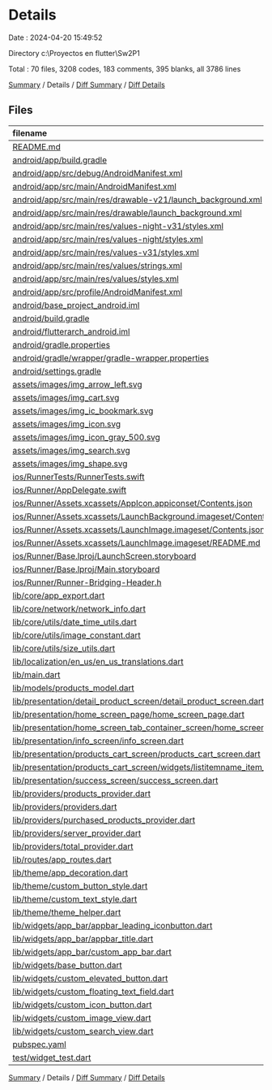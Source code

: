 # Details

Date : 2024-04-20 15:49:52

Directory c:\\Proyectos en flutter\\Sw2P1

Total : 70 files,  3208 codes, 183 comments, 395 blanks, all 3786 lines

[Summary](results.md) / Details / [Diff Summary](diff.md) / [Diff Details](diff-details.md)

## Files
| filename | language | code | comment | blank | total |
| :--- | :--- | ---: | ---: | ---: | ---: |
| [README.md](/README.md) | Markdown | 45 | 0 | 15 | 60 |
| [android/app/build.gradle](/android/app/build.gradle) | Groovy | 48 | 3 | 11 | 62 |
| [android/app/src/debug/AndroidManifest.xml](/android/app/src/debug/AndroidManifest.xml) | XML | 4 | 3 | 1 | 8 |
| [android/app/src/main/AndroidManifest.xml](/android/app/src/main/AndroidManifest.xml) | XML | 33 | 16 | 2 | 51 |
| [android/app/src/main/res/drawable-v21/launch_background.xml](/android/app/src/main/res/drawable-v21/launch_background.xml) | XML | 9 | 0 | 1 | 10 |
| [android/app/src/main/res/drawable/launch_background.xml](/android/app/src/main/res/drawable/launch_background.xml) | XML | 9 | 0 | 1 | 10 |
| [android/app/src/main/res/values-night-v31/styles.xml](/android/app/src/main/res/values-night-v31/styles.xml) | XML | 12 | 7 | 1 | 20 |
| [android/app/src/main/res/values-night/styles.xml](/android/app/src/main/res/values-night/styles.xml) | XML | 13 | 9 | 1 | 23 |
| [android/app/src/main/res/values-v31/styles.xml](/android/app/src/main/res/values-v31/styles.xml) | XML | 12 | 7 | 1 | 20 |
| [android/app/src/main/res/values/strings.xml](/android/app/src/main/res/values/strings.xml) | XML | 4 | 0 | 1 | 5 |
| [android/app/src/main/res/values/styles.xml](/android/app/src/main/res/values/styles.xml) | XML | 13 | 9 | 1 | 23 |
| [android/app/src/profile/AndroidManifest.xml](/android/app/src/profile/AndroidManifest.xml) | XML | 4 | 3 | 1 | 8 |
| [android/base_project_android.iml](/android/base_project_android.iml) | XML | 29 | 0 | 1 | 30 |
| [android/build.gradle](/android/build.gradle) | Groovy | 16 | 0 | 3 | 19 |
| [android/flutterarch_android.iml](/android/flutterarch_android.iml) | XML | 29 | 0 | 1 | 30 |
| [android/gradle.properties](/android/gradle.properties) | Properties | 3 | 0 | 1 | 4 |
| [android/gradle/wrapper/gradle-wrapper.properties](/android/gradle/wrapper/gradle-wrapper.properties) | Properties | 5 | 1 | 1 | 7 |
| [android/settings.gradle](/android/settings.gradle) | Groovy | 22 | 0 | 4 | 26 |
| [assets/images/img_arrow_left.svg](/assets/images/img_arrow_left.svg) | SVG | 10 | 0 | 1 | 11 |
| [assets/images/img_cart.svg](/assets/images/img_cart.svg) | SVG | 3 | 0 | 1 | 4 |
| [assets/images/img_ic_bookmark.svg](/assets/images/img_ic_bookmark.svg) | SVG | 10 | 0 | 1 | 11 |
| [assets/images/img_icon.svg](/assets/images/img_icon.svg) | SVG | 3 | 0 | 1 | 4 |
| [assets/images/img_icon_gray_500.svg](/assets/images/img_icon_gray_500.svg) | SVG | 3 | 0 | 1 | 4 |
| [assets/images/img_search.svg](/assets/images/img_search.svg) | SVG | 3 | 0 | 1 | 4 |
| [assets/images/img_shape.svg](/assets/images/img_shape.svg) | SVG | 3 | 0 | 1 | 4 |
| [ios/RunnerTests/RunnerTests.swift](/ios/RunnerTests/RunnerTests.swift) | Swift | 7 | 2 | 4 | 13 |
| [ios/Runner/AppDelegate.swift](/ios/Runner/AppDelegate.swift) | Swift | 12 | 0 | 2 | 14 |
| [ios/Runner/Assets.xcassets/AppIcon.appiconset/Contents.json](/ios/Runner/Assets.xcassets/AppIcon.appiconset/Contents.json) | JSON | 98 | 0 | 1 | 99 |
| [ios/Runner/Assets.xcassets/LaunchBackground.imageset/Contents.json](/ios/Runner/Assets.xcassets/LaunchBackground.imageset/Contents.json) | JSON | 21 | 0 | 1 | 22 |
| [ios/Runner/Assets.xcassets/LaunchImage.imageset/Contents.json](/ios/Runner/Assets.xcassets/LaunchImage.imageset/Contents.json) | JSON | 23 | 0 | 1 | 24 |
| [ios/Runner/Assets.xcassets/LaunchImage.imageset/README.md](/ios/Runner/Assets.xcassets/LaunchImage.imageset/README.md) | Markdown | 3 | 0 | 2 | 5 |
| [ios/Runner/Base.lproj/LaunchScreen.storyboard](/ios/Runner/Base.lproj/LaunchScreen.storyboard) | XML | 43 | 1 | 1 | 45 |
| [ios/Runner/Base.lproj/Main.storyboard](/ios/Runner/Base.lproj/Main.storyboard) | XML | 25 | 1 | 1 | 27 |
| [ios/Runner/Runner-Bridging-Header.h](/ios/Runner/Runner-Bridging-Header.h) | C++ | 1 | 0 | 1 | 2 |
| [lib/core/app_export.dart](/lib/core/app_export.dart) | Dart | 7 | 0 | 1 | 8 |
| [lib/core/network/network_info.dart](/lib/core/network/network_info.dart) | Dart | 54 | 8 | 21 | 83 |
| [lib/core/utils/date_time_utils.dart](/lib/core/utils/date_time_utils.dart) | Dart | 14 | 0 | 3 | 17 |
| [lib/core/utils/image_constant.dart](/lib/core/utils/image_constant.dart) | Dart | 23 | 9 | 17 | 49 |
| [lib/core/utils/size_utils.dart](/lib/core/utils/size_utils.dart) | Dart | 65 | 10 | 17 | 92 |
| [lib/localization/en_us/en_us_translations.dart](/lib/localization/en_us/en_us_translations.dart) | Dart | 49 | 0 | 1 | 50 |
| [lib/main.dart](/lib/main.dart) | Dart | 38 | 0 | 3 | 41 |
| [lib/models/products_model.dart](/lib/models/products_model.dart) | Dart | 78 | 3 | 16 | 97 |
| [lib/presentation/detail_product_screen/detail_product_screen.dart](/lib/presentation/detail_product_screen/detail_product_screen.dart) | Dart | 229 | 6 | 12 | 247 |
| [lib/presentation/home_screen_page/home_screen_page.dart](/lib/presentation/home_screen_page/home_screen_page.dart) | Dart | 153 | 3 | 10 | 166 |
| [lib/presentation/home_screen_tab_container_screen/home_screen_tab_container_screen.dart](/lib/presentation/home_screen_tab_container_screen/home_screen_tab_container_screen.dart) | Dart | 164 | 5 | 9 | 178 |
| [lib/presentation/info_screen/info_screen.dart](/lib/presentation/info_screen/info_screen.dart) | Dart | 112 | 5 | 15 | 132 |
| [lib/presentation/products_cart_screen/products_cart_screen.dart](/lib/presentation/products_cart_screen/products_cart_screen.dart) | Dart | 156 | 5 | 9 | 170 |
| [lib/presentation/products_cart_screen/widgets/listitemname_item_widget.dart](/lib/presentation/products_cart_screen/widgets/listitemname_item_widget.dart) | Dart | 154 | 0 | 4 | 158 |
| [lib/presentation/success_screen/success_screen.dart](/lib/presentation/success_screen/success_screen.dart) | Dart | 119 | 1 | 4 | 124 |
| [lib/providers/products_provider.dart](/lib/providers/products_provider.dart) | Dart | 135 | 13 | 9 | 157 |
| [lib/providers/providers.dart](/lib/providers/providers.dart) | Dart | 3 | 0 | 0 | 3 |
| [lib/providers/purchased_products_provider.dart](/lib/providers/purchased_products_provider.dart) | Dart | 6 | 0 | 3 | 9 |
| [lib/providers/server_provider.dart](/lib/providers/server_provider.dart) | Dart | 6 | 0 | 1 | 7 |
| [lib/providers/total_provider.dart](/lib/providers/total_provider.dart) | Dart | 13 | 1 | 6 | 20 |
| [lib/routes/app_routes.dart](/lib/routes/app_routes.dart) | Dart | 21 | 0 | 8 | 29 |
| [lib/theme/app_decoration.dart](/lib/theme/app_decoration.dart) | Dart | 96 | 6 | 3 | 105 |
| [lib/theme/custom_button_style.dart](/lib/theme/custom_button_style.dart) | Dart | 37 | 5 | 2 | 44 |
| [lib/theme/custom_text_style.dart](/lib/theme/custom_text_style.dart) | Dart | 53 | 6 | 3 | 62 |
| [lib/theme/theme_helper.dart](/lib/theme/theme_helper.dart) | Dart | 123 | 19 | 12 | 154 |
| [lib/widgets/app_bar/appbar_leading_iconbutton.dart](/lib/widgets/app_bar/appbar_leading_iconbutton.dart) | Dart | 30 | 1 | 6 | 37 |
| [lib/widgets/app_bar/appbar_title.dart](/lib/widgets/app_bar/appbar_title.dart) | Dart | 28 | 1 | 6 | 35 |
| [lib/widgets/app_bar/custom_app_bar.dart](/lib/widgets/app_bar/custom_app_bar.dart) | Dart | 41 | 0 | 10 | 51 |
| [lib/widgets/base_button.dart](/lib/widgets/base_button.dart) | Dart | 30 | 0 | 12 | 42 |
| [lib/widgets/custom_elevated_button.dart](/lib/widgets/custom_elevated_button.dart) | Dart | 65 | 0 | 7 | 72 |
| [lib/widgets/custom_floating_text_field.dart](/lib/widgets/custom_floating_text_field.dart) | Dart | 119 | 0 | 28 | 147 |
| [lib/widgets/custom_icon_button.dart](/lib/widgets/custom_icon_button.dart) | Dart | 66 | 0 | 12 | 78 |
| [lib/widgets/custom_image_view.dart](/lib/widgets/custom_image_view.dart) | Dart | 142 | 4 | 20 | 166 |
| [lib/widgets/custom_search_view.dart](/lib/widgets/custom_search_view.dart) | Dart | 142 | 0 | 25 | 167 |
| [pubspec.yaml](/pubspec.yaml) | YAML | 45 | 0 | 4 | 49 |
| [test/widget_test.dart](/test/widget_test.dart) | Dart | 14 | 10 | 7 | 31 |

[Summary](results.md) / Details / [Diff Summary](diff.md) / [Diff Details](diff-details.md)